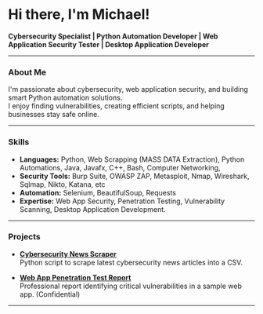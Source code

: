 # Hi there, I'm Michael!

**Cybersecurity Specialist | Python Automation Developer | Web Application Security Tester | Desktop Application Developer**

---

### About Me
I'm passionate about cybersecurity, web application security, and building smart Python automation solutions.  
I enjoy finding vulnerabilities, creating efficient scripts, and helping businesses stay safe online.

---

### Skills
- **Languages:** Python, Web Scrapping (MASS DATA Extraction), Python Automations, Java, Javafx, C++, Bash, Computer Networking, 
- **Security Tools:** Burp Suite, OWASP ZAP, Metasploit, Nmap, Wireshark, Sqlmap, Nikto, Katana, etc
- **Automation:** Selenium, BeautifulSoup, Requests
- **Expertise:** Web App Security, Penetration Testing, Vulnerability Scanning, Desktop Application Development.

---

### Projects
- **[Cybersecurity News Scraper](#)**  
  Python script to scrape latest cybersecurity news articles into a CSV.

- **[Web App Penetration Test Report](#)**  
  Professional report identifying critical vulnerabilities in a sample web app. (Confidential)

---

